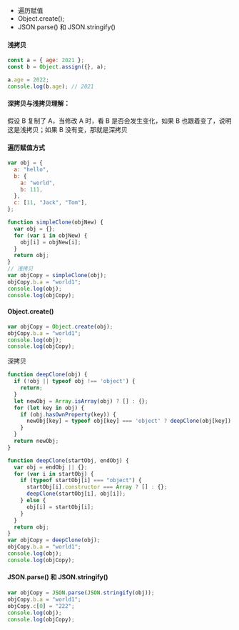 - 遍历赋值
- Object.create();
- JSON.parse() 和 JSON.stringify()

#### 浅拷贝
```js
const a = { age: 2021 };
const b = Object.assign({}, a);

a.age = 2022;
console.log(b.age); // 2021

```

#### 深拷贝与浅拷贝理解：

假设 B 复制了 A，当修改 A 时，看 B 是否会发生变化，如果 B 也跟着变了，说明这是浅拷贝；如果 B 没有变，那就是深拷贝

#### 遍历赋值方式

```js
var obj = {
  a: "hello",
  b: {
    a: "world",
    b: 111,
  },
  c: [11, "Jack", "Tom"],
};

function simpleClone(objNew) {
  var obj = {};
  for (var i in objNew) {
    obj[i] = objNew[i];
  }
  return obj;
}
// 浅拷贝
var objCopy = simpleClone(obj);
objCopy.b.a = "world1";
console.log(obj);
console.log(objCopy);
```

#### Object.create()

```js
var objCopy = Object.create(obj);
objCopy.b.a = "world1";
console.log(obj);
console.log(objCopy);
```

深拷贝

```js
function deepClone(obj) {
  if (!obj || typeof obj !== 'object') {
    return;
  }
  let newObj = Array.isArray(obj) ? [] : {};
  for (let key in obj) {
    if (obj.hasOwnProperty(key)) {
      newObj[key] = typeof obj[key] === 'object' ? deepClone(obj[key]) : obj[key];
    }
  }
  return newObj;
}

function deepClone(startObj, endObj) {
  var obj = endObj || {};
  for (var i in startObj) {
    if (typeof startObj[i] === "object") {
      startObj[i].constructor === Array ? [] : {};
      deepClone(startObj[i], obj[i]);
    } else {
      obj[i] = startObj[i];
    }
  }
  return obj;
}
var objCopy = deepClone(obj);
objCopy.b.a = "world1";
console.log(obj);
console.log(objCopy);
```

#### JSON.parse() 和 JSON.stringify()

```js
var objCopy = JSON.parse(JSON.stringify(obj));
objCopy.b.a = "world1";
objCopy.c[0] = "222";
console.log(obj);
console.log(objCopy);
```
